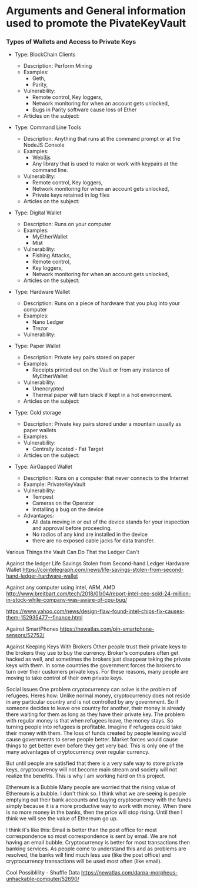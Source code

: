 # Arguments and General information used to promote the PivateKeyVault  

### Types of Wallets and Access to Private Keys  
* Type: BlockChain Clients  
  * Description: Perform Mining  
  * Examples:  
    * Geth,  
    * Parity,  
   * Vulnerability:  
     * Remote control, Key loggers,  
     * Network monitoring for when an account gets unlocked,  
     * Bugs in Parity software cause loss of Ether  
   * Articles on the subject:  

* Type: Command Line Tools  
  * Description: Anything that runs at the command prompt or at the NodeJS Console  
  * Examples:  
    * Web3js 
    * Any library that is used to make or work with keypairs at the command line.  
  * Vulnerability:  
    * Remote control, Key loggers,  
    * Network monitoring for when an account gets unlocked,  
    * Private keys retained in log files  
  * Articles on the subject:  

* Type: Digital Wallet  
  * Description: Runs on your computer  
  * Examples:  
    * MyEtherWallet  
    * Mist  
  * Vulnerability:  
    * Fishing Attacks,  
    * Remote control,  
    * Key loggers,  
    * Network monitoring for when an account gets unlocked,  
  * Articles on the subject:    

* Type: Hardware Wallet  
  * Description: Runs on a piece of hardware that you plug into your computer  
  * Examples:  
    * Nano Ledger  
    * Trezor  
  * Vulnerability:  
  
* Type: Paper Wallet  
  * Description: Private key pairs stored on paper  
  * Examples:  
    * Receipts printed out on the Vault or from any instance of MyEtherWallet  
  * Vulnerability:   
    * Unencrypted   
    * Thermal paper will turn black if kept in a hot environment.  
  * Articles on the subject:  

* Type: Cold storage   
  * Description: Private key pairs stored under a mountain usually as paper wallets  
  * Examples:   
  * Vulnerability:  
    * Centrally located - Fat Target   
  * Articles on the subject:  

* Type: AirGapped Wallet  
  * Description: Runs on a computer that never connects to the Internet  
  * Example: PrivateKeyVault  
  * Vulnerability:  
    * Tempest    
    * Cameras on the Operator  
    * Installing a bug on the device  
  * Advantages:  
    * All data moving in or out of the device stands for your inspection and approval before proceeding.  
    * No radios of any kind are installed in the device  
    * there are no exposed cable jacks for data transfer.  


Various Things the Vault Can Do That the Ledger Can't


Against the ledger
Life Savings Stolen from Second-hand Ledger Hardware Wallet
https://cointelegraph.com/news/life-savings-stolen-from-second-hand-ledger-hardware-wallet



Against any computer using Intel, ARM, AMD 
http://www.breitbart.com/tech/2018/01/04/report-intel-ceo-sold-24-million-in-stock-while-company-was-aware-of-cpu-bug/

https://www.yahoo.com/news/design-flaw-found-intel-chips-fix-causes-them-152935477--finance.html


Against SmartPhones
https://newatlas.com/pin-smartphone-sensors/52752/


Against Keeping Keys With Brokers
Other people trust their private keys to the brokers they use to buy the currency. Broker's computers often get hacked as well, and sometimes the brokers just disappear taking the private keys with them. In some countries the government forces the brokers to turn over their customers private keys. For these reasons, many people are moving to take control of their own private keys.


Social issues
One problem cryptocurrency can solve is the problem of refugees. Heres how: 
Unlike normal money, cryptocurrency does not reside in any particular country and is not controlled by any government.
So if someone decides to leave one country for another, their money is already there waiting for them as long as they have their private key.
The problem with regular money is that when refugees leave, the money stays. So turning people into refugees is profitable.
Imagine if refugees could take their money with them.
The loss of funds created by people leaving would cause governments to serve people better.
Market forces would cause things to get better even before they get very bad.
This is only one of the many advantages of cryptocurrency over regular currency.

But until people are satisfied that there is a very safe way to store private keys, cryptocurrency will not become main stream and society will not realize the benefits.
This is why I am working hard on this project. 

Ethereum is a Bubble
Many people are worried that the rising value of Ethereum is a bubble. I don't think so. I think what we are seeing is people emptying out their bank accounts and buying cryptocurrency with the funds simply because it is a more productive way to work with money. When there is no more money in the banks, then the price will stop rising. Until then I think we will see the value of Ethereum go up.

I think it's like this:
Email is better than the post office for most correspondence so most correspondence is sent by email. We are not having an email bubble.
Cryptocurrency is better for most transactions then banking services. As people come to understand this and as problems are resolved, the banks will find much less use (like the post office) and cryptocurrency transactions will be used most often (like email).

Cool Possiblility - Shuffle Data
https://newatlas.com/darpa-morpheus-unhackable-computer/52690/



